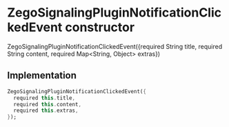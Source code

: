 


# ZegoSignalingPluginNotificationClickedEvent constructor







ZegoSignalingPluginNotificationClickedEvent({required String title, required String content, required Map&lt;String, Object> extras})





## Implementation

```dart
ZegoSignalingPluginNotificationClickedEvent({
  required this.title,
  required this.content,
  required this.extras,
});
```







